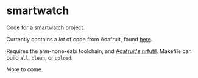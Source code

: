 # smartwatch

Code for a smartwatch project.

Currently contains a *lot* of code from Adafruit, found [here](https://github.com/adafruit/Adafruit_nRF52_Arduino).

Requires the arm-none-eabi toolchain, and [Adafruit's nrfutil](https://github.com/adafruit/Adafruit_nRF52_nrfutil). Makefile can build `all`, `clean`, or `upload`.

More to come.

